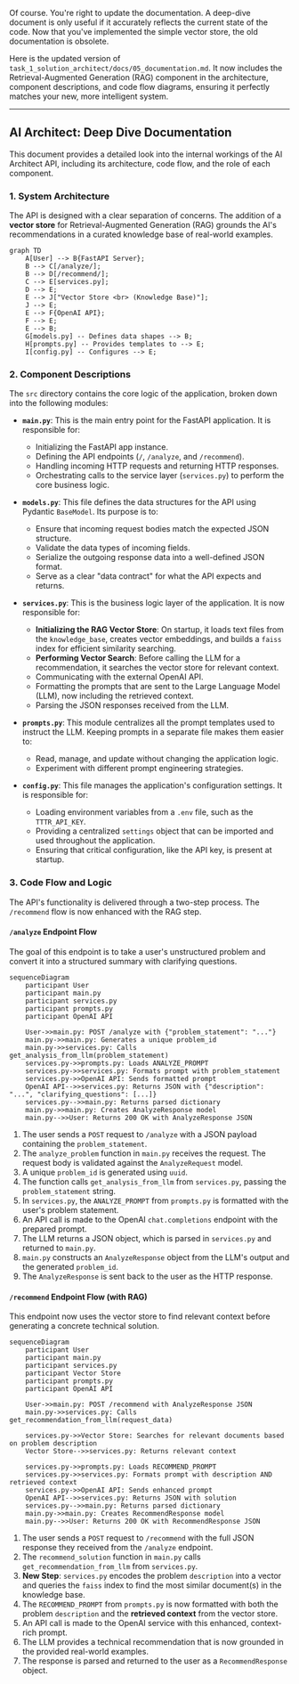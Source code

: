 Of course. You're right to update the documentation. A deep-dive document is only useful if it accurately reflects the current state of the code. Now that you've implemented the simple vector store, the old documentation is obsolete.

Here is the updated version of `task_1_solution_architect/docs/05_documentation.md`. It now includes the Retrieval-Augmented Generation (RAG) component in the architecture, component descriptions, and code flow diagrams, ensuring it perfectly matches your new, more intelligent system.

-----

## AI Architect: Deep Dive Documentation

This document provides a detailed look into the internal workings of the AI Architect API, including its architecture, code flow, and the role of each component.

### 1\. System Architecture

The API is designed with a clear separation of concerns. The addition of a **vector store** for Retrieval-Augmented Generation (RAG) grounds the AI's recommendations in a curated knowledge base of real-world examples.

```mermaid
graph TD
    A[User] --> B{FastAPI Server};
    B --> C[/analyze/];
    B --> D[/recommend/];
    C --> E[services.py];
    D --> E;
    E --> J["Vector Store <br> (Knowledge Base)"];
    J --> E;
    E --> F{OpenAI API};
    F --> E;
    E --> B;
    G[models.py] -- Defines data shapes --> B;
    H[prompts.py] -- Provides templates to --> E;
    I[config.py] -- Configures --> E;     
```

### 2\. Component Descriptions

The `src` directory contains the core logic of the application, broken down into the following modules:

  * **`main.py`**: This is the main entry point for the FastAPI application. It is responsible for:

      * Initializing the FastAPI app instance.
      * Defining the API endpoints (`/`, `/analyze`, and `/recommend`).
      * Handling incoming HTTP requests and returning HTTP responses.
      * Orchestrating calls to the service layer (`services.py`) to perform the core business logic.

  * **`models.py`**: This file defines the data structures for the API using Pydantic `BaseModel`. Its purpose is to:

      * Ensure that incoming request bodies match the expected JSON structure.
      * Validate the data types of incoming fields.
      * Serialize the outgoing response data into a well-defined JSON format.
      * Serve as a clear "data contract" for what the API expects and returns.

  * **`services.py`**: This is the business logic layer of the application. It is now responsible for:

      * **Initializing the RAG Vector Store**: On startup, it loads text files from the `knowledge_base`, creates vector embeddings, and builds a `faiss` index for efficient similarity searching.
      * **Performing Vector Search**: Before calling the LLM for a recommendation, it searches the vector store for relevant context.
      * Communicating with the external OpenAI API.
      * Formatting the prompts that are sent to the Large Language Model (LLM), now including the retrieved context.
      * Parsing the JSON responses received from the LLM.

  * **`prompts.py`**: This module centralizes all the prompt templates used to instruct the LLM. Keeping prompts in a separate file makes them easier to:

      * Read, manage, and update without changing the application logic.
      * Experiment with different prompt engineering strategies.

  * **`config.py`**: This file manages the application's configuration settings. It is responsible for:

      * Loading environment variables from a `.env` file, such as the `TTTR_API_KEY`.
      * Providing a centralized `settings` object that can be imported and used throughout the application.
      * Ensuring that critical configuration, like the API key, is present at startup.

### 3\. Code Flow and Logic

The API's functionality is delivered through a two-step process. The `/recommend` flow is now enhanced with the RAG step.

#### `/analyze` Endpoint Flow

The goal of this endpoint is to take a user's unstructured problem and convert it into a structured summary with clarifying questions.

```mermaid
sequenceDiagram
    participant User
    participant main.py
    participant services.py
    participant prompts.py
    participant OpenAI API

    User->>main.py: POST /analyze with {"problem_statement": "..."}
    main.py->>main.py: Generates a unique problem_id
    main.py->>services.py: Calls get_analysis_from_llm(problem_statement)
    services.py->>prompts.py: Loads ANALYZE_PROMPT
    services.py->>services.py: Formats prompt with problem_statement
    services.py->>OpenAI API: Sends formatted prompt
    OpenAI API-->>services.py: Returns JSON with {"description": "...", "clarifying_questions": [...]}
    services.py-->>main.py: Returns parsed dictionary
    main.py->>main.py: Creates AnalyzeResponse model
    main.py-->>User: Returns 200 OK with AnalyzeResponse JSON
```

1.  The user sends a `POST` request to `/analyze` with a JSON payload containing the `problem_statement`.
2.  The `analyze_problem` function in `main.py` receives the request. The request body is validated against the `AnalyzeRequest` model.
3.  A unique `problem_id` is generated using `uuid`.
4.  The function calls `get_analysis_from_llm` from `services.py`, passing the `problem_statement` string.
5.  In `services.py`, the `ANALYZE_PROMPT` from `prompts.py` is formatted with the user's problem statement.
6.  An API call is made to the OpenAI `chat.completions` endpoint with the prepared prompt.
7.  The LLM returns a JSON object, which is parsed in `services.py` and returned to `main.py`.
8.  `main.py` constructs an `AnalyzeResponse` object from the LLM's output and the generated `problem_id`.
9.  The `AnalyzeResponse` is sent back to the user as the HTTP response.

#### `/recommend` Endpoint Flow (with RAG)

This endpoint now uses the vector store to find relevant context before generating a concrete technical solution.

```mermaid
sequenceDiagram
    participant User
    participant main.py
    participant services.py
    participant Vector Store
    participant prompts.py
    participant OpenAI API

    User->>main.py: POST /recommend with AnalyzeResponse JSON
    main.py->>services.py: Calls get_recommendation_from_llm(request_data)
    
    services.py->>Vector Store: Searches for relevant documents based on problem description
    Vector Store-->>services.py: Returns relevant context
    
    services.py->>prompts.py: Loads RECOMMEND_PROMPT
    services.py->>services.py: Formats prompt with description AND retrieved context
    services.py->>OpenAI API: Sends enhanced prompt
    OpenAI API-->>services.py: Returns JSON with solution
    services.py-->>main.py: Returns parsed dictionary
    main.py->>main.py: Creates RecommendResponse model
    main.py-->>User: Returns 200 OK with RecommendResponse JSON
```

1.  The user sends a `POST` request to `/recommend` with the full JSON response they received from the `/analyze` endpoint.
2.  The `recommend_solution` function in `main.py` calls `get_recommendation_from_llm` from `services.py`.
3.  **New Step**: `services.py` encodes the problem `description` into a vector and queries the `faiss` index to find the most similar document(s) in the knowledge base.
4.  The `RECOMMEND_PROMPT` from `prompts.py` is now formatted with both the problem `description` and the **retrieved context** from the vector store.
5.  An API call is made to the OpenAI service with this enhanced, context-rich prompt.
6.  The LLM provides a technical recommendation that is now grounded in the provided real-world examples.
7.  The response is parsed and returned to the user as a `RecommendResponse` object.